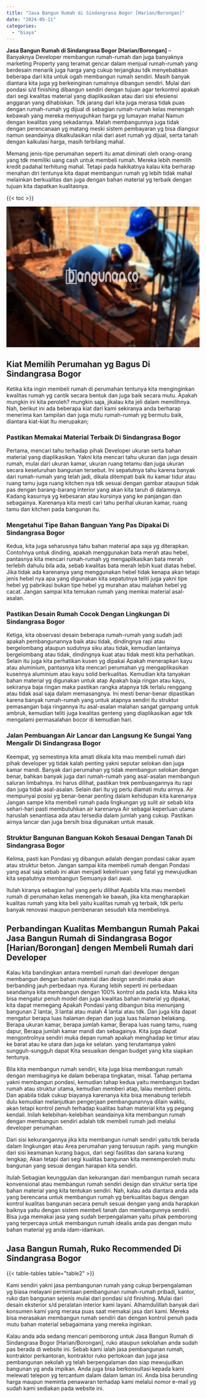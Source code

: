 ```yaml
---
title: "Jasa Bangun Rumah di Sindangrasa Bogor [Harian/Borongan]"
date: "2024-05-11"
categories: 
  - "biaya"
---
```


**Jasa Bangun Rumah di Sindangrasa Bogor \[Harian/Borongan\]** – Banyaknya Developer membangun rumah-rumah dan juga banyaknya marketing Property yang teramat gencar dalam menjual rumah-rumah yang berdesain menarik juga harga yang cukup terjangkau tdk menyebabkan beberapa dari kita untuk ogah membangun rumah sendiri. Masih banyak diantara kita juga yg berkeinginan rumahnya dibangun sendiri. Mulai dari pondasi s/d finishing dibangun sendiri dengan tujuan agar terkontrol apakah dari segi kwalitas material yang diaplikasikan atau dari sisi efesiensi anggaran yang dihabiskan. Tdk jarang dari kita juga merasa tidak puas dengan rumah-rumah yg dijual di sebagian rumah-rumah kelas menengah kebawah yang mereka menyuguhkan harga yg lumayan mahal Namun dengan kwalitas yang sekadarnya. Malah membangunnya juga tidak dengan perencanaan yg matang meski sistem pembayaran yg bisa diangsur namun seandainya dikalkulasikan nilai dari aset rumah yg dijual, serta tanah dengan kalkulasi harga, masih terbilang mahal.

Memang jenis-tipe perumahan seperti itu amat diminati oleh orang-orang yang tdk memiliki uang cash untuk membeli rumah. Mereka lebih memilih kredit padahal terhitung mahal. Tetapi pada hakikatnya kalau kita berharap menahan diri tentunya kita dapat membangun rumah yg lebih tidak mahal melainkan berkualitas dan juga dengan bahan material yg terbaik dengan tujuan kita dapatkan kualitasnya.

{{< toc >}}

![Jasa Bangun Rumah di Sindangrasa Bogor [Harian/Borongan]](/images/borong-bangunan-39.png)

## Kiat Memilih Perumahan yg Bagus Di Sindangrasa Bogor

Ketika kita ingin membeli rumah di perumahan tentunya kita menginginkan kwalitas rumah yg cantik secara bentuk dan juga baik secara mutu. Apakah mungkin ini kita peroleh? mungkin saja, jikalau kita jeli dalam memilihnya. Nah, berikut ini ada beberapa kiat dari kami sekiranya anda berharap menerima kan tampilan dan juga mutu rumah-rumah yg bermutu baik, diantara kiat-kiat Itu merupakan;

### Pastikan Memakai Material Terbaik Di Sindangrasa Bogor

Pertama, mencari tahu terhadap pihak Developer ukuran serta bahan material yang diaplikasikan. Yakni kita mencari tahu ukuran dan juga desain rumah, mulai dari ukuran kamar, ukuran ruang tetamu dan juga ukuran secara keseluruhan bangunan tersebut. Ini sepatutnya tahu karena banyak dari rumah-rumah yang telah jadi, dikala ditempati baik itu kamar tidur atau ruang tamu juga ruang kitchen nya tdk sesuai dengan gambar ataupun tidak pas dengan barang-barang interior yang akan kita taruh di dalamnya. Kadang kasurnya yg kebesaran atau kursinya yang ke panjangan dan sebagainya. Karenanya kita mesti cari tahu perihal ukuran kamar, ruang tamu dan kitchen pada bangunan itu.

### Mengetahui Tipe Bahan Banguan Yang Pas Dipakai Di Sindangrasa Bogor

Kedua, kita juga seharusnya tahu bahan material apa saja yg diterapkan. Contohnya untuk dinding, apakah menggunakan bata merah atau hebel, pantasnya kita mencari rumah-rumah yg mengaplikasikan bata merah terlebih dahulu bila ada, sebab kwalitas bata merah lebih kuat diatas hebel. Jika tidak ada karenanya yang menggunakan hebel tidak kenapa akan tetapi jenis hebel nya apa yang digunakan kita sepatutnya teliti juga yakni tipe hebel yg pabrikasi bukan tipe hebel yg murahan atau malahan hebel yg cacat. Jangan sampai kita temukan rumah yang memkai material asal-asalan.

### Pastikan Desain Rumah Cocok Dengan Lingkungan Di Sindangrasa Bogor

Ketiga, kita observasi desain beberapa rumah-rumah yang sudah jadi apakah pembangunannya baik atau tidak, dindingnya rapi atau bergelombang ataupun sudutnya siku atau tidak, kemudian lantainya bergelombang atau tidak, dindingnya kuat atau tidak mesti kita perhatikan. Selain itu juga kita perhatikan kusen yg dipakai Apakah menerapkan kayu atau aluminium, pantasnya kita mencari perumahan yg mengaplikasikan kusennya aluminium atau kayu solid berkualitas. Kemudian kita tanyakan bahan material yg digunakan untuk atap Apakah baja ringan atau kayu, sekiranya baja ringan maka pastikan rangka atapnya tdk terlalu renggang atau tidak asal saja dalam memasangnya. Ini mesti benar-benar dipastikan karena banyak rumah-rumah yang untuk atapnya sendiri itu struktur pemasangan baja ringannya itu asal-asalan malahan sangat gampang untuk ambruk, kemudian teliti juga kwalitas genteng yang diaplikasikan agar tdk mengalami permasalahan bocor di kemudian hari.

### Jalan Pembuangan Air Lancar dan Langsung Ke Sungai Yang Mengalir Di Sindangrasa Bogor

Keempat, yg semestinya kita amati dikala kita mau membeli rumah dari pihak developer yg tidak kalah penting yakni seputar selokan dan juga kamar mandi. Banyak dari perumahan yg tidak membangun selokan dengan benar, bahkan banyak juga dari rumah-rumah yang asal-asalan membangun saluran limbahnya. Ini harus dilihat, pastikan trek pembuangannya itu rapi dan juga tidak asal-asalan. Selain dari itu yg perlu diamati mutu airnya. Air mempunyai posisi yg benar-benar penting dalam kehidupan kita karenanya Jangan sampe kita membeli rumah pada lingkungan yg sulit air sebab kita sehari-hari pasti membutuhkan air karenanya Air sebagai keperluan utama haruslah senantiasa ada atau tersedia dalam jumlah yang cukup. Pastikan airnya lancar dan juga bersih bisa digunakan untuk masak.

### Struktur Bangunan Banguan Kokoh Sesauai Dengan Tanah Di Sindangrasa Bogor

Kelima, pasti kan Pondasi yg dibangun adalah dengan pondasi cakar ayam atau struktur beton. Jangan sampai kita membeli rumah dengan Pondasi yang asal saja sebab ini akan menjadi kekeliruan yang fatal yg mewujudkan kita sepatutnya membangun Semuanya dari awal.

Itulah kiranya sebagian hal yang perlu dilihat Apabila kita mau membeli rumah di perumahan kelas menengah ke bawah, jika kita mengharapkan kualitas rumah yang kita beli yaitu kualitas rumah yg terbaik, tdk perlu banyak renovasi maupun pembenaran sesudah kita membelinya.

## Perbandingan Kualitas Membangun Rumah Pakai Jasa Bangun Rumah di Sindangrasa Bogor \[Harian/Borongan\] dengen Membeli Rumah dari Developer

Kalau kita bandingkan antara membeli rumah dari developer dengan membangun dengan bahan material dan design sendiri maka akan berbanding jauh perbedaan nya. Kurang lebih seperti ini perbedaan seandainya kita membangun dengan 100% kontrol ada pada kita. Maka kita bisa mengatur penuh model dan juga kwalitas bahan material yg dipakai, kita dapat memegang Apakah Pondasi yang dibangun bisa menunjang bangunan 2 lantai, 3 lantai atau malah 4 lantai atau tdk. Dan juga kita dapat mengatur berapa luas halaman depan dan juga luas halaman belakang. Berapa ukuran kamar, berapa jumlah kamar, Berapa luas ruang tamu, ruang dapur, Berapa jumlah kamar mandi dan sebagainya. Kita juga dapat mengontrolnya sendiri muka depan rumah apakah menghadap ke timur atau ke barat atau ke utara dan juga ke selatan. yang terutamanya yakni sungguh-sungguh dapat Kita sesuaikan dengan budget yang kita siapkan tentunya.

Bila kita membangun rumah sendiri, kita juga bisa membangun rumah dengan membaginya ke dalam beberapa tingkatan, misal. Tahap pertama yakni membangun pondasi, kemudian tahap kedua yaitu membangun badan rumah atau struktur utama, kemudian memberi atap, lalau memberi pintu. Dan apabila tidak cukup biayanya karenanya kita bisa menabung terlebih dulu kemudian melanjutkan pengerjaan pembangunannya dilain waktu, akan tetapi kontrol penuh terhadap kualitas bahan material kita yg pegang kendali. Inilah kelebihan-kelebihan seandainya kita membangun rumah dengan membangun sendiri adalah tdk membeli rumah jadi melalui developer perumahan.

Dari sisi kekurangannya jika kita membangun rumah sendiri yaitu tdk berada dalam lingkungan atau Area perumahan yang tersusun rapih. yang mungkin dari sisi keamanan kurang bagus, dari segi fasilitas dan sarana kurang lengkap, Akan tetapi dari segi kualitas bangunan kita mememperoleh mutu bangunan yang sesuai dengan harapan kita sendiri.

Itulah Sebagian keunggulan dan kekurangan dari membangun rumah secara konvensional atau membangun rumah sendiri design dan struktur serta tipe bahan material yang kita tentukan sendiri. Nah, kalau ada diantara anda ada yang berencana untuk membangun rumah yg berkualitas bagus dengan kontrol kualitas bangunan secara penuh sesuai dengan yang anda harapkan baiknya yaitu dengan sistem membeli tanah dan membangunnya sendiri. Bisa juga memakai jasa yang sudah berpengalaman yaitu pihak pemborong yang terpercaya untuk membangun rumah idealis anda pas dengan mutu bahan material yg anda idam-idamkan.

## Jasa Bangun Rumah, Ruko Recommended Di Sindangrasa Bogor

{{< table-tables table="table2" >}}

Kami sendiri yakni jasa pembangunan rumah yang cukup berpengalaman yg biasa melayani permintaan pembangunan rumah-rumah pribadi, kantor, ruko dan bangunan sejenis mulai dari pondasi s/d finishing. Mulai dari desain eksterior s/d peralatan interior kami layani. Alhamdulillah banyak dari konsumen kami yang merasa puas saat memakai jasa dari kami. Mereka bisa merasakan membangun rumah sendiri dan dengan kontrol penuh pada mutu bahan material sebagaimana yang mereka inginkan.

Kalau anda ada sedang mencari pemborong untuk Jasa Bangun Rumah di Sindangrasa Bogor \[Harian/Borongan\], ruko ataupun sekolahan anda sudah pas berada di website ini. Sebab kami ialah jasa pembangunan rumah, kontraktor perkantoran, kontraktor ruko pertokoan dan juga jasa pembangunan sekolah yg telah berpengalaman dan siap mewujudkan bangunan yg anda impikan. Anda juga bisa berkonsultasi kepada kami melewati telepon yg tercantum dalam dalam laman ini. Anda bisa berunding harga maupun meminta penawaran terhadap kami melalui nomor e-mail yg sudah kami sediakan pada website ini.
